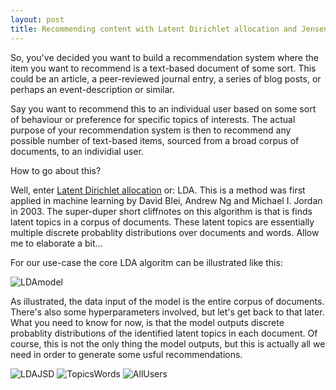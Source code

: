 ```yaml
---
layout: post
title: Recommending content with Latent Dirichlet allocation and Jensen–Shannon divergence
---
```


So, you've decided you want to build a recommendation system where the item you want to recommend is a text-based document of some sort. This could be an article, a peer-reviewed journal entry, a series of blog posts, or perhaps an event-description or similar. 

Say you want to recommend this to an individual user based on some sort of behaviour or preference for specific topics of interests. The actual purpose of your recommendation system is then to recommend any possible number of text-based items, sourced from a broad corpus of documents, to an individial user. 

How to go about this?

Well, enter [Latent Dirichlet allocation](https://en.wikipedia.org/wiki/Latent_Dirichlet_allocation) or: LDA. This is a method was first applied in machine learning by David Blei, Andrew Ng and Michael I. Jordan in 2003. The super-duper short cliffnotes on this algorithm is that is finds latent topics in a corpus of documents. These latent topics are essentially multiple discrete probablity distributions over documents and words. Allow me to elaborate a bit...

For our use-case the core LDA algoritm can be illustrated like this: 

![LDAmodel](https://user-images.githubusercontent.com/40164071/117971449-3559ad80-b32a-11eb-8200-602511c3fb72.png)

As illustrated, the data input of the model is the entire corpus of documents. There's also some hyperparameters involved, but let's get back to that later. What you need to know for now, is that the model outputs discrete probablity distributions of the identified latent topics in each document. Of course, this is not the only thing the model outputs, but this is actually all we need in order to generate some usful recommendations. 



![LDAJSD](https://user-images.githubusercontent.com/40164071/117963799-1c003380-b321-11eb-90fa-fc94a33f9725.png)
![TopicsWords](https://user-images.githubusercontent.com/40164071/117963809-1e628d80-b321-11eb-8401-57b430ab6872.jpg)
![AllUsers](https://user-images.githubusercontent.com/40164071/117963820-202c5100-b321-11eb-8b47-d05d7e1fc91c.jpg)
